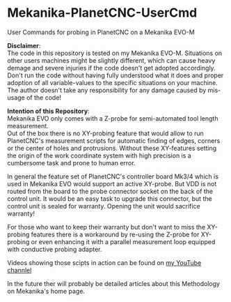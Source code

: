 # Mekanika-PlanetCNC-UserCmd
User Commands for probing in PlanetCNC on a Mekanika EVO-M

**Disclaimer**: \
The code in this repository is tested on my Mekanika EVO-M. Situations on other users machines might be slightly different, which can cause heavy demage and severe injuries if the code doesn't get adopted accordingly. Don't run the code without having fully understood what it does and proper adoption of all variable-values to the specific situations on your machine. The author doesn't take any responsibility for any damage caused by mis-usage of the code!

**Intention of this Repository**:\
Mekanika EVO only comes with a Z-probe for semi-automated tool length measurement.\
Out of the box there is no XY-probing feature that would allow to run PlanetCNC's measurement scripts for automatic finding of edges, corners or the center of holes and protrusions. Without these XY-features setting the origin of the work coordinate system with high precision is a cumbersome task and prone to human error.

In general the feature set of  PlanetCNC's controller board Mk3/4  which is used in Mekanika EVO would support an active XY-probe. But VDD is not routed from the board to the probe connector socket on the back of the control unit. It would be an easy task to upgrade this connector, but the control unit is sealed for warranty. Opening the unit  would sacrifice warranty!

For those who want to keep their warranty but don't want to miss the XY-probing features there is a workaround by  re-using the Z-probe for XY-probing or even enhancing it with a parallel measurement loop equipped with conductive probing adapter. 

Videos showing those scipts in action can be found on [my YouTube channlel](https://www.youtube.com/@CStech./vid)

In the future ther will probably be detailed articles about this Methodology on Mekanika's home page.
